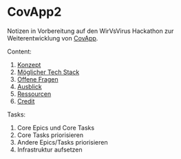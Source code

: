 # CovApp2

Notizen in Vorbereitung auf den WirVsVirus Hackathon zur Weiterentwicklung von [CovApp](https://covapp.charite.de/).

Content:
1. [Konzept](./doc/konzept.md)
2. [Möglicher Tech Stack](./doc/tech_stack.md)
3. [Offene Fragen](./doc/offene_fragen.md)
4. [Ausblick](./doc/ausblick.md)
5. [Ressourcen](./doc/ressourcen.md)
6. [Credit](./doc/credit.md)

Tasks:

1. Core Epics und Core Tasks
2. Core Tasks priorisieren
3. Andere Epics/Tasks priorisieren
4. Infrastruktur aufsetzen

